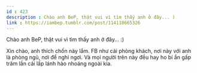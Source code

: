 ```yaml
---
id : 423
description : Chào anh BeP, thật vui vì tìm thấy anh ở đây... )
link : https://iambep.tumblr.com/post/114118665326
---
```


Chào anh BeP, thật vui vì tìm thấy anh ở đây... :)

Xin chào, anh thích chốn này lắm. FB như cái phòng khách, nơi này với anh
là phòng ngủ, nơi để nghỉ ngơi. Và mọi người trên này đều hay ho bí ẩn gấp
trăm lần cái lấp lánh hào nhoáng ngoài kia.